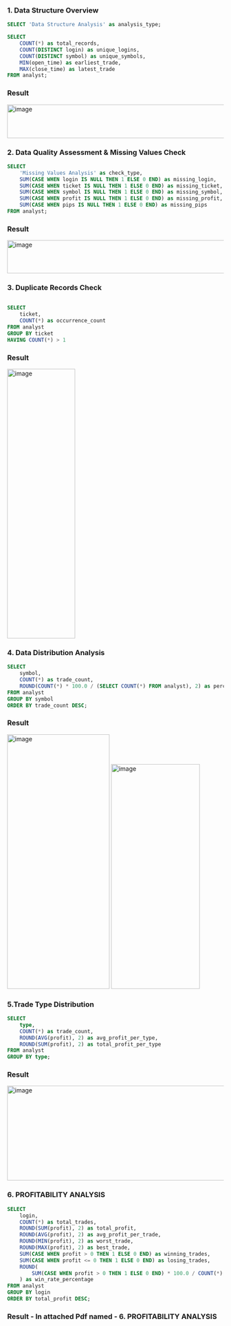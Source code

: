 ### 1. Data Structure Overview

```sql
SELECT 'Data Structure Analysis' as analysis_type;

SELECT 
    COUNT(*) as total_records,
    COUNT(DISTINCT login) as unique_logins,
    COUNT(DISTINCT symbol) as unique_symbols,
    MIN(open_time) as earliest_trade,
    MAX(close_time) as latest_trade
FROM analyst;
```
### Result

<img width="784" height="78" alt="image" src="https://github.com/user-attachments/assets/d5eb000d-7a62-4631-b69d-eaa6c0161c0f" />

### 2. Data Quality Assessment & Missing Values Check

```sql
SELECT 
    'Missing Values Analysis' as check_type,
    SUM(CASE WHEN login IS NULL THEN 1 ELSE 0 END) as missing_login,
    SUM(CASE WHEN ticket IS NULL THEN 1 ELSE 0 END) as missing_ticket,
    SUM(CASE WHEN symbol IS NULL THEN 1 ELSE 0 END) as missing_symbol,
    SUM(CASE WHEN profit IS NULL THEN 1 ELSE 0 END) as missing_profit,
    SUM(CASE WHEN pips IS NULL THEN 1 ELSE 0 END) as missing_pips
FROM analyst;
```
### Result
<img width="829" height="77" alt="image" src="https://github.com/user-attachments/assets/d24f7e9f-bcd1-4113-8974-9103f6687511" />

### 3. Duplicate Records Check

```sql

SELECT 
    ticket,
    COUNT(*) as occurrence_count
FROM analyst
GROUP BY ticket
HAVING COUNT(*) > 1
```
### Result
<img width="158" height="626" alt="image" src="https://github.com/user-attachments/assets/2cc56ff8-f53b-467a-8b2d-e98ff12076b4" />

### 4. Data Distribution Analysis

```sql
SELECT 
    symbol,
    COUNT(*) as trade_count,
    ROUND(COUNT(*) * 100.0 / (SELECT COUNT(*) FROM analyst), 2) as percentage
FROM analyst
GROUP BY symbol
ORDER BY trade_count DESC;
```
### Result
<img width="238" height="591" alt="image" src="https://github.com/user-attachments/assets/eb5884c9-b7b6-44d9-8d3d-31e8d9c625d1" />   

<img width="206" height="522" alt="image" src="https://github.com/user-attachments/assets/1f2d372f-27e3-4539-8cdf-a561663f5c47" />

### 5.Trade Type Distribution

```sql
SELECT 
    type,
    COUNT(*) as trade_count,
    ROUND(AVG(profit), 2) as avg_profit_per_type,
    ROUND(SUM(profit), 2) as total_profit_per_type
FROM analyst
GROUP BY type;
```
### Result
<img width="655" height="220" alt="image" src="https://github.com/user-attachments/assets/b3f7beed-d1ff-4650-a5cf-716b2af70481" />

### 6. PROFITABILITY ANALYSIS

```sql
SELECT 
    login,
    COUNT(*) as total_trades,
    ROUND(SUM(profit), 2) as total_profit,
    ROUND(AVG(profit), 2) as avg_profit_per_trade,
    ROUND(MIN(profit), 2) as worst_trade,
    ROUND(MAX(profit), 2) as best_trade,
    SUM(CASE WHEN profit > 0 THEN 1 ELSE 0 END) as winning_trades,
    SUM(CASE WHEN profit <= 0 THEN 1 ELSE 0 END) as losing_trades,
    ROUND(
        SUM(CASE WHEN profit > 0 THEN 1 ELSE 0 END) * 100.0 / COUNT(*), 2
    ) as win_rate_percentage
FROM analyst
GROUP BY login
ORDER BY total_profit DESC;
```
### Result - In attached Pdf named - 6. PROFITABILITY ANALYSIS





